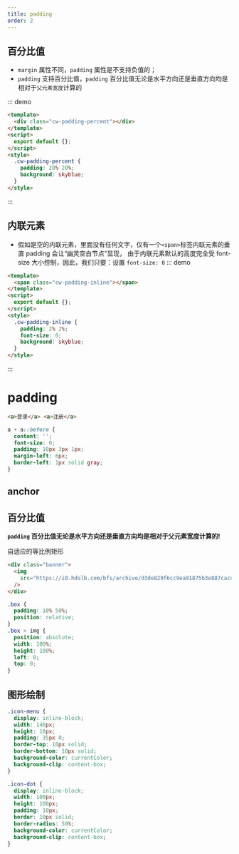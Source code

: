 ```yaml
---
title: padding
order: 2
---
```


## 百分比值

- `margin` 属性不同，`padding` 属性是不支持负值的；
- `padding` 支持百分比值，`padding` 百分比值无论是水平方向还是垂直方向均是相对于`父元素宽度`计算的

::: demo

```html
<template>
  <div class="cw-padding-percent"></div>
</template>
<script>
  export default {};
</script>
<style>
  .cw-padding-percent {
    padding: 20% 20%;
    background: skyblue;
  }
</style>
```

:::

## 内联元素

- 假如是空的内联元素，里面没有任何文字，仅有一个`<span>`标签内联元素的垂直 padding 会让“幽灵空白节点”显现，
  由于内联元素默认的高度完全受 font-size 大小控制，因此，我们只要：设置 `font-size: 0`
  ::: demo

```html
<template>
  <span class="cw-padding-inline"></span>
</template>
<script>
  export default {};
</script>
<style>
  .cw-padding-inline {
    padding: 2% 2%;
    font-size: 0;
    background: skyblue;
  }
</style>
```

:::

# padding

<!-- <template>
    <div class='box'>box</div>
</template>

<style scoped>
.box {
  width: 80px;
  padding: 20px 40px;
  box-sizing: border-box;
}
</style>

只是因为内联元素没有可视宽度和可视高度的说法(clientHeight 和 clientWidth 永远是 0)，垂直方向的行为表现完全受 line-height 和 vertical-align 的影响，视觉上并没有 改变和上一行下一行内容的间距

<template>
  <a class='link'>连接</a>
</template>

<style scoped>
.link {
  padding: 50px;
  background-color: #cd0000;
}
</style> -->

<box-model-padding-pipe />

```html
<a>登录</a> <a>注册</a>
```

```css
a + a::before {
  content: '';
  font-size: 0;
  padding: 10px 3px 1px;
  margin-left: 6px;
  border-left: 1px solid gray;
}
```

## anchor

<template>
<h3><span id="title" class='title'>标题</span></h3>
</template>
<style scoped>
.title {
  padding-top: 50px;
}
</style>

## 百分比值

**`padding` 百分比值无论是水平方向还是垂直方向均是相对于父元素宽度计算的!**

自适应的等比例矩形
<box-model-padding-square />

<box-model-padding-banner />

```html
<div class="banner">
  <img
    src="https://i0.hdslb.com/bfs/archive/d3de829f6cc9ea91875b3e887cacd89f18fcc6c4.png"
  />
</div>
```

```css
.box {
  padding: 10% 50%;
  position: relative;
}
.box > img {
  position: absolute;
  width: 100%;
  height: 100%;
  left: 0;
  top: 0;
}
```

## 图形绘制

<box-model-padding-graph />

```css
.icon-menu {
  display: inline-block;
  width: 140px;
  height: 10px;
  padding: 35px 0;
  border-top: 10px solid;
  border-bottom: 10px solid;
  background-color: currentColor;
  background-clip: content-box;
}

.icon-dot {
  display: inline-block;
  width: 100px;
  height: 100px;
  padding: 10px;
  border: 10px solid;
  border-radius: 50%;
  background-color: currentColor;
  background-clip: content-box;
}
```
